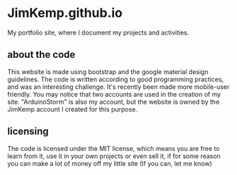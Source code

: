 # JimKemp.github.io
My portfolio site, where I document my projects and activities.

## about the code
This website is made using bootstrap and the google material design guidelines.
The code is written according to good programming practices, and was an interesting challenge. It's recently been made more mobile-user friendly. You may notice that two accounts are used in the creation of my site. "ArduinoStorm" is also my account, but the website is owned by the JimKemp account I created for this purpose. 

## licensing
The code is licensed under the MIT license, which means you are free to learn from it, use it in your own projects or even sell it, if for some reason you can make a lot of money off my little site (If you can, let me know)
